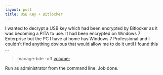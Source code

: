 ```yaml
---
layout: post
title: USB Key + Bitlocker
---
```


I wanted to decrypt a USB key which had been encrypted by Bitlocker as it was becoming a PITA to use. It had been encrypted on Windows 7 Enterprise but  the PC I have at home has Windows 7 Professional and I couldn't find anything obvious that would allow me to do it until I found this ...

> manage-bde -off <volume:>

Run as administrator from the command line. Job done.